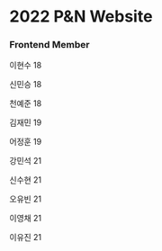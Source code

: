 # 2022 P&N Website

### Frontend Member

이현수 18

신민승 18

천예준 18

김재민 19

어정훈 19

강민석 21

신수현 21

오유빈 21

이영채 21

이유진 21

